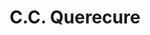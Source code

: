 ---
title: "C.C. Querecure"
url: /ciudad-guayana-puerto-ordaz/c-c-querecure/
shop: Einkaufszentrum
---